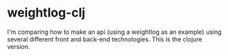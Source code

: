 weightlog-clj
=============

I'm comparing how to make an api (using a weightlog as an example) using several different front and back-end technologies. This is the clojure version.
